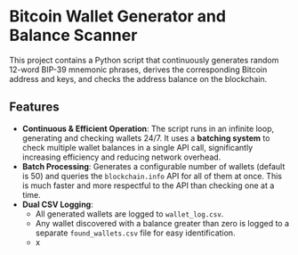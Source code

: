 # Bitcoin Wallet Generator and Balance Scanner

This project contains a Python script that continuously generates random 12-word BIP-39 mnemonic phrases, derives the corresponding Bitcoin address and keys, and checks the address balance on the blockchain.

## Features

-   **Continuous & Efficient Operation**: The script runs in an infinite loop, generating and checking wallets 24/7. It uses a **batching system** to check multiple wallet balances in a single API call, significantly increasing efficiency and reducing network overhead.
-   **Batch Processing**: Generates a configurable number of wallets (default is 50) and queries the `blockchain.info` API for all of them at once. This is much faster and more respectful to the API than checking one at a time.
-   **Dual CSV Logging**:
    -   All generated wallets are logged to `wallet_log.csv`.
    -   Any wallet discovered with a balance greater than zero is logged to a separate `found_wallets.csv` file for easy identification.
    -   x